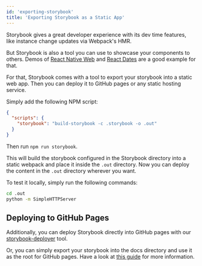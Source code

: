 ```yaml
---
id: 'exporting-storybook'
title: 'Exporting Storybook as a Static App'
---
```


Storybook gives a great developer experience with its dev time features, like instance change updates via Webpack's HMR.

But Storybook is also a tool you can use to showcase your components to others.
Demos of [React Native Web](http://necolas.github.io/react-native-web/storybook/) and [React Dates](http://airbnb.io/react-dates/) are a good example for that.

For that, Storybook comes with a tool to export your storybook into a static web app. Then you can deploy it to GitHub pages or any static hosting service.

Simply add the following NPM script:

```json
{
  "scripts": {
    "storybook": "build-storybook -c .storybook -o .out"
  }
}
```

Then run `npm run storybook`.

This will build the storybook configured in the Storybook directory into a static webpack and place it inside the `.out` directory.
Now you can deploy the content in the `.out` directory wherever you want.

To test it locally, simply run the following commands:

```sh
cd .out
python -m SimpleHTTPServer
```

## Deploying to GitHub Pages

Additionally, you can deploy Storybook directly into GitHub pages with our [storybook-deployer](https://github.com/storybooks/storybook-deployer) tool.

Or, you can simply export your storybook into the docs directory and use it as the root for GitHub pages. Have a look at [this guide](https://github.com/blog/2233-publish-your-project-documentation-with-github-pages) for more information.

